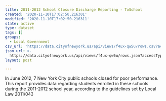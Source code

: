 ```yaml
---
title: 2011-2012 School Closure Discharge Reporting - ToSchool
created: '2020-11-10T17:02:50.216301'
modified: '2020-11-10T17:02:50.216311'
state: active
type: dataset
tags: []
groups:
  - Local Government
csv_url: 'https://data.cityofnewyork.us/api/views/f4ux-qw5u/rows.csv?accessType=DOWNLOAD'
json_url: >-
  https://data.cityofnewyork.us/api/views/f4ux-qw5u/rows.json?accessType=DOWNLOAD
layout: post

---
```

In June 2012, 7 New York City public schools closed for poor performance.  This report provides data regarding students enrolled in these schools during the 2011-2012 school year, according to the guidelines set by Local Law 2011/043

